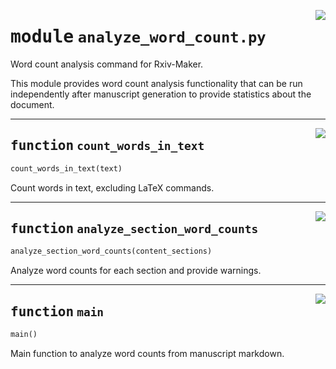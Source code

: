 <!-- markdownlint-disable -->

<a href="https://github.com/henriqueslab/rxiv-maker/blob/main/src/py/commands/analyze_word_count.py#L0"><img align="right" style="float:right;" src="https://img.shields.io/badge/-source-cccccc?style=flat-square"></a>

# <kbd>module</kbd> `analyze_word_count.py`
Word count analysis command for Rxiv-Maker. 

This module provides word count analysis functionality that can be run independently after manuscript generation to provide statistics about the document. 


---

<a href="https://github.com/henriqueslab/rxiv-maker/blob/main/src/py/commands/analyze_word_count.py#L19"><img align="right" style="float:right;" src="https://img.shields.io/badge/-source-cccccc?style=flat-square"></a>

## <kbd>function</kbd> `count_words_in_text`

```python
count_words_in_text(text)
```

Count words in text, excluding LaTeX commands. 


---

<a href="https://github.com/henriqueslab/rxiv-maker/blob/main/src/py/commands/analyze_word_count.py#L33"><img align="right" style="float:right;" src="https://img.shields.io/badge/-source-cccccc?style=flat-square"></a>

## <kbd>function</kbd> `analyze_section_word_counts`

```python
analyze_section_word_counts(content_sections)
```

Analyze word counts for each section and provide warnings. 


---

<a href="https://github.com/henriqueslab/rxiv-maker/blob/main/src/py/commands/analyze_word_count.py#L97"><img align="right" style="float:right;" src="https://img.shields.io/badge/-source-cccccc?style=flat-square"></a>

## <kbd>function</kbd> `main`

```python
main()
```

Main function to analyze word counts from manuscript markdown. 


